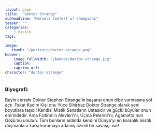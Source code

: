 ```yaml
---
layout: page
title:  "Doktor Strange"
subheadline: "Marvels Contest of Champions"
teaser: ""
categories:
    - mistik
tags:
    -
image:
   thumb: "/portrait/doctor-strange.png"
header:
    image_fullwidth: "/banner/doctor-strange.jpg"
    caption: 
    caption_url:   
character: "doctor-strange"
---
```


### Biyografi:

Beyin cerrahı Doktor Stephen Strange'in başarısı onun dibe vurmasına yol açtı. Fakat Kadim Kişi onu Yüce Sihirbaz Doktor Strange olarak yeni boyutlara taşıdı! Kendisi Mistik Sanatların Ustasıdır ve güçlü büyüler onun emrindedir. Ama Faltine'in Alevleri'ni, Uçma Pelerini'ni, Agamotto'nun Gözü'nü unutun. Tüm bunların ardında kendini Dünya'yı en karanlık mistik düşmanlara karşı korumaya adamış azimli bir savaşçı var!
